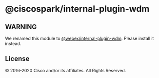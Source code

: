 # @ciscospark/internal-plugin-wdm

## WARNING

We renamed this module to [@webex/internal-plugin-wdm](https://www.npmjs.com/package/@webex/internal-plugin-wdm). Please install it instead.

## License

© 2016-2020 Cisco and/or its affiliates. All Rights Reserved.
